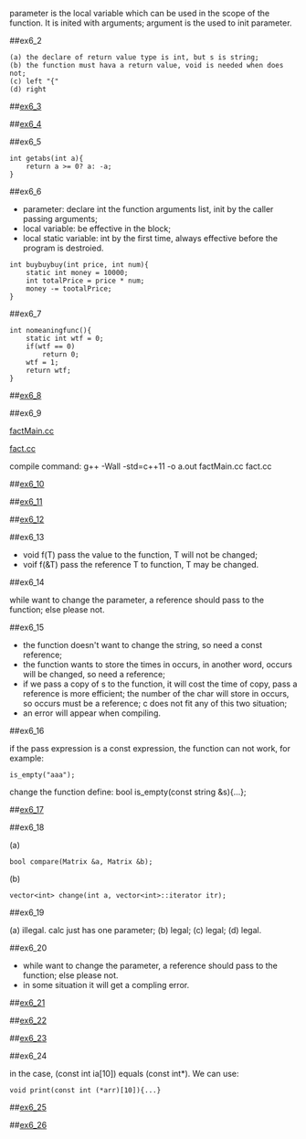 parameter is the local variable which can be used in the scope of the function. It is inited with arguments;
argument is the used to init parameter.

##ex6_2
~~~
(a) the declare of return value type is int, but s is string;
(b) the function must hava a return value, void is needed when does not;
(c) left "{"
(d) right
~~~

##[ex6_3](https://github.com/suisuihan/cpp-primer/blob/master/chapter6/ex6_3.cpp)


##[ex6_4](https://github.com/suisuihan/cpp-primer/blob/master/chapter6/ex6_3.cpp)

##ex6_5

~~~
int getabs(int a){
    return a >= 0? a: -a;
}
~~~

##ex6_6
* parameter: declare int the function arguments list, init by the caller passing arguments;
* local variable: be effective in the block;
* local static variable: int by the first time, always effective before the program is destroied.

~~~
int buybuybuy(int price, int num){
    static int money = 10000;
    int totalPrice = price * num;
    money -= tootalPrice;
}
~~~

##ex6_7

~~~
int nomeaningfunc(){
    static int wtf = 0;
    if(wtf == 0)
        return 0;
    wtf = 1;
    return wtf;
}
~~~

##[ex6_8](https://github.com/suisuihan/cpp-primer/blob/master/chapter6/fact.h)

##ex6_9

[factMain.cc](https://github.com/suisuihan/cpp-primer/blob/master/chapter6/factMain.cc)

[fact.cc](https://github.com/suisuihan/cpp-primer/blob/master/chapter6/fact.cc)


compile command: g++ -Wall -std=c++11 -o a.out factMain.cc fact.cc

##[ex6_10](https://github.com/suisuihan/cpp-primer/blob/master/chapter6/ex6_10.cpp)


##[ex6_11](https://github.com/suisuihan/cpp-primer/blob/master/chapter6/ex6_11.cpp)


##[ex6_12](https://github.com/suisuihan/cpp-primer/blob/master/chapter6/ex6_12.cpp)

##ex6_13

* void f(T) pass the value to the function, T will not be changed;
* voif f(&T) pass the reference T to function, T may be changed.

##ex6_14

while want to change the parameter, a reference should pass to the function; else please not.

##ex6_15

* the function doesn't want to change the string, so need a const reference;
* the function wants to store the times in occurs, in another word, occurs will be changed, so need a reference;
* if we pass a copy of s to the function, it will cost the time of copy, pass a reference is more efficient; the number of
the char will store in occurs, so occurs must be a reference; c does not fit any of this two situation;
* an error will appear when compiling.

##ex6_16

if the pass expression is a const expression, the function can not work, for example:
~~~
is_empty("aaa");
~~~
change the function define:
bool is_empty(const string &s){...};

##[ex6_17](https://github.com/suisuihan/cpp-primer/blob/master/chapter6/ex6_17.cpp)

##ex6_18

(a)
~~~
bool compare(Matrix &a, Matrix &b);
~~~
(b)
~~~
vector<int> change(int a, vector<int>::iterator itr);
~~~

##ex6_19

(a) illegal. calc just has one parameter;
(b) legal;
(c) legal;
(d) legal.

##ex6_20

* while want to change the parameter, a reference should pass to the function; else please not.
* in some situation it will get a compling error.

##[ex6_21](https://github.com/suisuihan/cpp-primer/blob/master/chapter6/ex6_21.cpp)

##[ex6_22](https://github.com/suisuihan/cpp-primer/blob/master/chapter6/ex6_22.cpp)

##[ex6_23](https://github.com/suisuihan/cpp-primer/blob/master/chapter6/ex6_23.cpp)

##ex6_24

in the case, (const int ia[10]) equals (const int*). We can use:
~~~
void print(const int (*arr)[10]){...}
~~~

##[ex6_25](https://github.com/suisuihan/cpp-primer/blob/master/chapter6/ex6_25.cpp)

##[ex6_26](https://github.com/suisuihan/cpp-primer/blob/master/chapter6/ex6_26.cpp)
